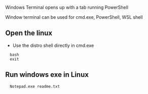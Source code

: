 
Windows Terminal opens up with a tab running PowerShell

Window terminal can be used for cmd.exe, PowerShell, WSL shell

## Open the linux
- Use the distro shell directly in cmd.exe
```
  bash
  exit
```


## Run windows exe in Linux
```
  Notepad.exe readme.txt
```


